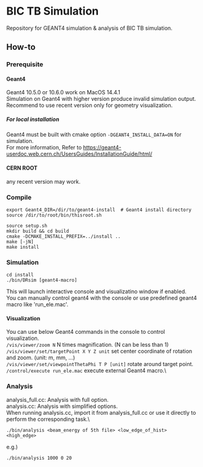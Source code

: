 # BIC TB Simulation
Repository for GEANT4 simulation &amp; analysis of BIC TB simulation.

## How-to
### Prerequisite
    
#### Geant4
Geant4 10.5.0 or 10.6.0 work on MacOS 14.4.1\
Simulation on Geant4 with higher version produce invalid simulation output.\
Recommend to use recent version only for geometry visualization.

##### For local installation
Geant4 must be built with cmake option `-DGEANT4_INSTALL_DATA=ON` for simulation.\
For more information, Refer to https://geant4-userdoc.web.cern.ch/UsersGuides/InstallationGuide/html/

#### CERN ROOT
any recent version may work.

### Compile

    export Geant4_DIR=/dir/to/geant4-install  # Geant4 install directory
    source /dir/to/root/bin/thisroot.sh
    
    source setup.sh
    mkdir build && cd build
    cmake -DCMAKE_INSTALL_PREFIX=../install ..
    make [-jN]
    make install

### Simulation
    
    cd install
    ./bin/DRsim [geant4-macro]
This will launch interactive console and visualizatino window if enabled.\
You can manually control geant4 with the console or use predefined geant4 macro like 'run_ele.mac'.

#### Visualization
You can use below Geant4 commands in the console to control visualization.\
`/vis/viewer/zoom N` N times magnification. (N can be less than 1)\
`/vis/viewer/set/targetPoint X Y Z unit` set center coordinate of rotation and zoom. (unit: m, mm, ...)\
`/vis/viewer/set/viewpointThetaPhi T P [unit]` rotate around target point.\
`/control/execute run_ele.mac` execute external Geant4 macro.\

### Analysis
analysis_full.cc: Analysis with full option.\
analysis.cc: Analysis with simplified options.\
When running analysis.cc, import it from analysis_full.cc or use it directly to perform the corresponding task.\

    ./bin/analysis <beam_energy of 5th file> <low_edge_of_hist> <high_edge>

e.g.)

    ./bin/analysis 1000 0 20
